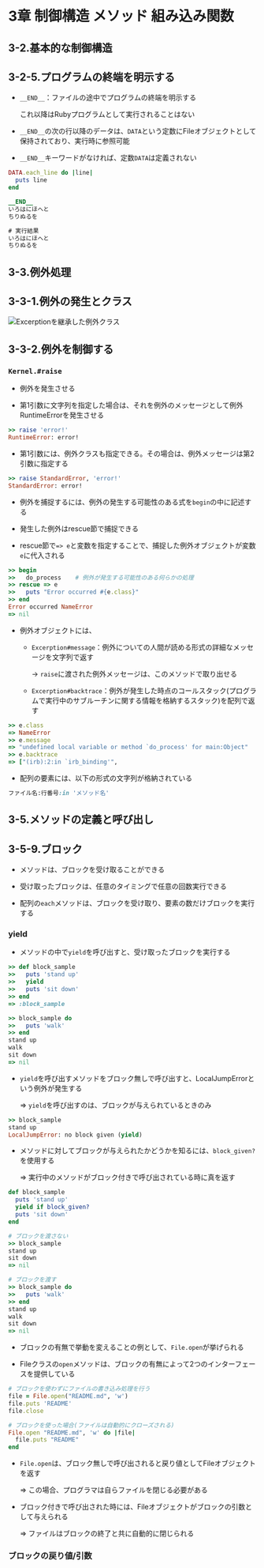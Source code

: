 3章 制御構造 メソッド 組み込み関数
=============================

## 3-2.基本的な制御構造

## 3-2-5.プログラムの終端を明示する

* `__END__`：ファイルの途中でプログラムの終端を明示する

  これ以降はRubyプログラムとして実行されることはない

* `__END__`の次の行以降のデータは、`DATA`という定数にFileオブジェクトとして保持されており、実行時に参照可能

* `__END__`キーワードがなければ、定数`DATA`は定義されない

```ruby
DATA.each_line do |line|
  puts line
end

__END__
いろはにほへと
ちりぬるを

# 実行結果
いろはにほへと
ちりぬるを
```



## 3-3.例外処理

## 3-3-1.例外の発生とクラス

![Excerptionを継承した例外クラス](./images/Excerptionを継承した例外クラス.png)



## 3-3-2.例外を制御する

### `Kernel.#raise`

* 例外を発生させる

* 第1引数に文字列を指定した場合は、それを例外のメッセージとして例外RuntimeErrorを発生させる

```ruby
>> raise 'error!'
RuntimeError: error!
```

* 第1引数には、例外クラスも指定できる。その場合は、例外メッセージは第2引数に指定する

```ruby
>> raise StandardError, 'error!'
StandardError: error!
```

* 例外を捕捉するには、例外の発生する可能性のある式を`begin`の中に記述する

* 発生した例外はrescue節で捕捉できる

* rescue節で`=> e`と変数を指定することで、捕捉した例外オブジェクトが変数`e`に代入される

```ruby
>> begin
>>   do_process    # 例外が発生する可能性のある何らかの処理
>> rescue => e
>>   puts "Error occurred #{e.class}"
>> end
Error occurred NameError
=> nil
```

* 例外オブジェクトには、

  * `Excerption#message`：例外についての人間が読める形式の詳細なメッセージを文字列で返す

    -> `raise`に渡された例外メッセージは、このメソッドで取り出せる

  * `Excerption#backtrace`：例外が発生した時点のコールスタック(プログラムで実行中のサブルーチンに関する情報を格納するスタック)を配列で返す

```ruby
>> e.class
=> NameError
>> e.message
=> "undefined local variable or method `do_process' for main:Object"
>> e.backtrace
=> ["(irb):2:in `irb_binding'",
```

* 配列の要素には、以下の形式の文字列が格納されている

```ruby
ファイル名:行番号:in 'メソッド名'
```



## 3-5.メソッドの定義と呼び出し

## 3-5-9.ブロック

* メソッドは、ブロックを受け取ることができる

* 受け取ったブロックは、任意のタイミングで任意の回数実行できる

* 配列の`each`メソッドは、ブロックを受け取り、要素の数だけブロックを実行する



### yield

* メソッドの中で`yield`を呼び出すと、受け取ったブロックを実行する

```ruby
>> def block_sample
>>   puts 'stand up'
>>   yield
>>   puts 'sit down'
>> end
=> :block_sample

>> block_sample do
>>   puts 'walk'
>> end
stand up
walk
sit down
=> nil
```

* `yield`を呼び出すメソッドをブロック無しで呼び出すと、LocalJumpErrorという例外が発生する

  => `yield`を呼び出すのは、ブロックが与えられているときのみ

```ruby
>> block_sample
stand up
LocalJumpError: no block given (yield)
```

* メソッドに対してブロックが与えられたかどうかを知るには、`block_given?`を使用する

  => 実行中のメソッドがブロック付きで呼び出されている時に真を返す

```ruby
def block_sample
  puts 'stand up'
  yield if block_given?
  puts 'sit down'
end
```

```ruby
# ブロックを渡さない
>> block_sample
stand up
sit down
=> nil

# ブロックを渡す
>> block_sample do
>>   puts 'walk'
>> end
stand up
walk
sit down
=> nil
```

* ブロックの有無で挙動を変えることの例として、`File.open`が挙げられる

* Fileクラスの`open`メソッドは、ブロックの有無によって2つのインターフェースを提供している

```ruby
# ブロックを使わずにファイルの書き込み処理を行う
file = File.open("README.md", 'w')
file.puts 'README'
file.close

# ブロックを使った場合(ファイルは自動的にクローズされる)
File.open "README.md", 'w' do |file|
  file.puts "README"
end
```

* `File.open`は、ブロック無しで呼び出されると戻り値としてFileオブジェクトを返す

  => この場合、プログラマは自らファイルを閉じる必要がある

* ブロック付きで呼び出された時には、Fileオブジェクトがブロックの引数として与えられる

  => ファイルはブロックの終了と共に自動的に閉じられる



### ブロックの戻り値/引数
